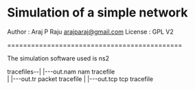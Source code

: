 # Simulation of a simple network


Author : Araj P Raju <arajparaj@gmail.com>
License : GPL V2

============================================

The simulation software used is ns2

tracefiles--|
			|---out.nam  	nam tracefile			
			|
			|---out.tr 		packet tracefile
			|
			|---out.tcp 	tcp tracefile
